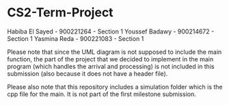 # CS2-Term-Project

Habiba El Sayed - 900221264 - Section 1
Youssef Badawy - 900214672 - Section 1
Yasmina Reda - 900221083 - Section 1

Please note that since the UML diagram is not supposed to include the main function, the part of the project that we decided to implement in the main program (which handles the arrival and processing) is not included in this submission (also because it does not have a header file). 

Please also note that this repository includes a simulation folder which is the cpp file for the main. It is not part of the first milestone submission.
